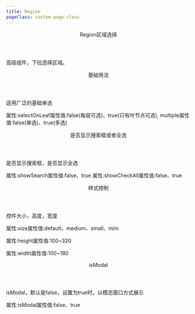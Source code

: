 ```yaml
---
title: Region
pageClass: custom-page-class
---
```

<ClientOnly>
<Common-code-format>

  <div slot="componentNameTitle" class="component">
    <header class="component-name">
      Region区域选择
    </header>
    <p class="component-text">
      高级组件，下拉选择区域。
    </p>
  </div>

  <div slot="description">
    <header class="iw-description-title">
      基础用法
    </header>
    <p class="iw-description-text">
      适用广泛的基础单选
    </p>
  </div>

  <div slot="showComponents" class="iw-show-component">
    <Region-demo1/>
  </div>

  <section slot="paraDescription" class="iw-code-description">
    <p class="iw-paraStyle-wrapper">
        属性:<span class="iw-paraStyle">selectOnLeaf</span>属性值:<span class="iw-paraStyle">false(每层可选)</span>、<span class="iw-paraStyle">true(只有叶节点可选)</span>, <span class="iw-paraStyle">multiple</span>属性值:<span class="iw-paraStyle">false(单选)</span>、<span class="iw-paraStyle">true(多选)</span>
    </p>
  </section>

  <highlight-code class="codeStyle" slot="showCode" lang="vue">
    <template>
      <div>
        <iw-select
          v-model="value2"
          :multiple="false"
          :data="[{key: 0, value: 'false'},{key: 1, value: 'true'}]"
          size="mini"
          @change="handleSelect"
        />
        <iw-cascader
          v-model="value"
          :texts="texts"
          :data="data"
          :multiple="false"
          :show-check-all="true"
          :select-on-leaf="false"
          :show-selected="true"
          :column-name="['国家', '大区', '省份', '城市']"
          :height="260"
          :selectOnLeaf="selectOnLeaf"
          title="区域选择"
          placement="bottom-start"
          size="mini"
          style="width: 160px;"
          @change="handleChange"
        />
      </div>
    </template>
    <script>
    import { data } from '../../data/get-region'
    export default {
      name: 'Region',
      data() {
        return {
          value: [],
          texts: [],
          data: [],
          selectOnLeaf: false,
          value2: 0
        }
      },
      mounted() {
        this.data = data
      },
      methods: {
        handleChange(value, texts) {
          console.log('value', value, texts)
          this.value = value
          this.texts = texts
        },
        handleSelect(value) {
          this.selectOnLeaf = !!value
        }
      }

    }
    </script>
  </highlight-code>
</Common-code-format>
</ClientOnly>

<ClientOnly>
<Common-code-format>
  <div slot="description">
    <header class="iw-description-title">
      基础多选
    </header>
    <p class="iw-description-text">
      适用性较广的基础多选，已选项超过1个，用"已选(N)"代替
    </p>
  </div>

  <div slot="showComponents" class="iw-show-component">
    <Region-demo2/>
  </div>

  <section slot="paraDescription" class="iw-code-description">
    <p class="iw-paraStyle-wrapper">
        属性:<span class="iw-paraStyle">multiple</span>属性值:<span class="iw-paraStyle">false(单选)</span>、<span class="iw-paraStyle">true(多选)</span>
    </p>
  </section>

  <highlight-code class="codeStyle" slot="showCode" lang="vue">
    <template>
      <div>
        <iw-cascader
          v-model="value"
          :texts="texts"
          :data="data"
          :multiple="true"
          :show-check-all="true"
          :select-on-leaf="false"
          :show-selected="true"
          :loading="loading"
          :status="status"
          :height="260"
          title="区域选择"
          placement="bottom-start"
          size="mini"
          @change="handleChange"
        />
      </div>
    </template>
    <script>
    import { data } from '../../data/get-region'
    export default {
      name: 'Region',
      data() {
        return {
          value: [],
          texts: [],
          data: [],
          loading: false,
          status: 0
        }
      },
      mounted() {
        this.loading = true
        setTimeout(() => {
          this.loading = false
          this.status = 200
          this.data = data
        }, 5000)
      },
      methods: {
        handleChange(value, texts) {
          console.log('value', value, texts)
          this.value = value
          this.texts = texts
        }
      }

    }
    </script>
  </highlight-code>
</Common-code-format>
</ClientOnly>

<ClientOnly>
<Common-code-format>
  <div slot="description">
    <header class="iw-description-title">
      级联多选
    </header>
    <p class="iw-description-text">
      适用性较广的基础多选，是否只选叶子节点，如果是，则父节点用来全选子节点，父子节点互相影响，如果否，则父子节点互不影响
    </p>
  </div>

  <div slot="showComponents" class="iw-show-component">
    <Region-demo3/>
  </div>

  <section slot="paraDescription" class="iw-code-description">
    <p class="iw-paraStyle-wrapper">
        属性:<span class="iw-paraStyle">selectOnLeaf</span>属性值:<span class="iw-paraStyle">false(任意节点)</span>、<span class="iw-paraStyle">true(只选叶节点)</span>
    </p>
  </section>

  <highlight-code class="codeStyle" slot="showCode" lang="vue">
    <template>
      <div>
        <iw-cascader
          v-model="value"
          :texts="texts"
          :data="data"
          :multiple="true"
          :show-check-all="true"
          :select-on-leaf="true"
          :column-name="['国家', '大区', '省份', '城市']"
          title="区域选择"
          placement="bottom-start"
          size="mini"
          @change="handleChange"
        />
      </div>
    </template>
    <script>
      import { data } from './data/get-region'
      export default {
        name: 'Region',
        data() {
          return {
            value: [],
            texts: [],
            data: []
          }
        },
        mounted() {
          this.data = data
        },
        methods: {
          handleChange(value, texts) {
            console.log('value', value, texts)
            this.value = value
            this.texts = texts
          }
        }
      }
    </script>
  </highlight-code>
</Common-code-format>
</ClientOnly>

<ClientOnly>
<Common-code-format>
  <div slot="description">
    <header class="iw-description-title">
      是否显示搜索框或者全选
    </header>
    <p class="iw-description-text">
      是否显示搜索框，是否显示全选
    </p>
  </div>

  <div slot="showComponents" class="iw-show-component">
    <Region-demo4/>
  </div>

  <section slot="paraDescription" class="iw-code-description">
    <p class="iw-paraStyle-wrapper">
        属性:<span class="iw-paraStyle">showSearch</span>属性值:<span class="iw-paraStyle">false</span>、<span class="iw-paraStyle">true</span>
        属性:<span class="iw-paraStyle">showCheckAll</span>属性值:<span class="iw-paraStyle">false</span>、<span class="iw-paraStyle">true</span>
    </p>
  </section>

  <highlight-code class="codeStyle" slot="showCode" lang="vue">
    <template>
      <div>
        <iw-cascader
          v-model="value"
          :texts="texts"
          :data="data"
          :multiple="true"
          :select-on-leaf="true"
          :show-check-all="false"
          :show-search="false"
          :column-name="['国家', '大区', '省份', '城市']"
          title="区域选择"
          placement="bottom-start"
          size="mini"
          @change="handleChange"
        />
    </template>
    <script>
      import { data } from './data/get-region'
      export default {
        name: 'Region',
        data() {
          return {
            value: [],
            texts: [],
            data: []
          }
        },
        mounted() {
          this.data = data
        },
        methods: {
          handleChange(value, texts) {
            console.log('value', value, texts)
            this.value = value
            this.texts = texts
          }
        }
      }
    </script>
  </highlight-code>
</Common-code-format>
</ClientOnly>

<ClientOnly>
<Common-code-format>
  <div slot="description">
    <header class="iw-description-title">
      样式控制
    </header>
    <p class="iw-description-text">
      控件大小，高度，宽度
    </p>
  </div>

  <div slot="showComponents" class="iw-show-component">
    <Region-demo5/>
  </div>

  <section slot="paraDescription" class="iw-code-description">
    <p class="iw-paraStyle-wrapper">
        属性:<span class="iw-paraStyle">size</span>属性值:<span class="iw-paraStyle">default</span>、<span class="iw-paraStyle">medium</span>、<span class="iw-paraStyle">small</span>、<span class="iw-paraStyle">mini</span>
    </p>
    <p class="iw-paraStyle-wrapper">
        属性:<span class="iw-paraStyle">height</span>属性值:100~320
    </p>
    <p class="iw-paraStyle-wrapper">
        属性:<span class="iw-paraStyle">width</span>属性值:100~180
    </p>
  </section>

  <highlight-code class="codeStyle" slot="showCode" lang="vue">
    <template>
      <div>
        <iw-select
          v-model="size"
          :data="sizes"
          :multiple="false"
          :size="size"
          placement="bottom-start"
          @change="changeSize"
        />
        <iw-input
          v-model="height"
          :size="size"
          style="width:120px;"
          placeholder="高度"
        />
        <iw-input
          v-model="width"
          :size="size"
          style="width:120px;"
          placeholder="宽度"
        />
        <iw-cascader
          v-model="value"
          :texts="texts"
          :data="data"
          :multiple="false"
          :column-name="['国家', '大区', '省份', '城市']"
          :size="size"
          title="区域选择"
          placement="bottom-start"
          :height="Number(height)"
          :width="Number(width)"
          @change="handleChange"
        />
      </div>
    </template>
    <script>
    import { data } from '../../data/get-region'
    export default {
      name: 'Region',
      data() {
        return {
          value: [],
          texts: [],
          data: [],
          size: 'mini',
          sizes: [{key: 'default', value: 'default'}, {key: 'medium', value: 'medium'}, {key: 'small', value: 'small'}, {key: 'mini', value: 'mini'}],
          height: 320,
          width: 180
        }
      },
      mounted() {
        this.data = data
      },
      methods: {
        handleChange(value, texts) {
          console.log('value', value, texts)
          this.value = value
          this.texts = texts
        },
        changeSize(value) {
          this.size = value
        }
      }

    }
    </script>
  </highlight-code>
</Common-code-format>
</ClientOnly>

<ClientOnly>
<Common-code-format>
  <div slot="description">
    <header class="iw-description-title">
      默认值控制
    </header>
    <p class="iw-description-text">
      控制重置后的默认值，当没设置默认值时，重置为上次确定后的值，当设置默认值时，重置为默认值
    </p>
  </div>

  <div slot="showComponents" class="iw-show-component">
    <Region-demo6/>
  </div>

  <section slot="paraDescription" class="iw-code-description">
    <p class="iw-paraStyle-wrapper">
        属性:<span class="iw-paraStyle">value</span>，当data中所有层级key值是唯一时，不需texts属性
    </p>
    <p class="iw-paraStyle-wrapper">
        属性:<span class="iw-paraStyle">defaultValue</span>，满足上述条件时，设置defaultValue便可设定默认值
    </p>
    <p class="iw-paraStyle-wrapper">
        属性:<span class="iw-paraStyle">texts</span>，当data中不同层级存在相同key值时，必须启动texts，用来设置或保存选中项，选中项中包含层级level来区分选中项
    </p>
    <p class="iw-paraStyle-wrapper">
        属性:<span class="iw-paraStyle">defaultTexts</span>，当data中不同层级存在相同key值时，必须设置defaultTexts才可设定默认值
    </p>
  </section>

  <highlight-code class="codeStyle" slot="showCode" lang="vue">
    <template>
      <div>
        <iw-cascader
          v-model="value"
          :texts="texts"
          :data="data"
          :multiple="true"
          :column-name="['国家', '大区', '省份', '城市']"
          title="区域选择"
          placement="bottom-start"
          :size="size"
          :height="200"
          @change="handleChange"
        />
        <iw-cascader
          v-model="value2"
          :texts="texts2"
          :default-value="defaultValue2"
          :default-texts="defaultTexts2"
          :data="data"
          :multiple="true"
          :show-check-all="true"
          :select-on-leaf="false"
          :column-name="['国家', '大区', '省份', '城市']"
          title="区域选择"
          placement="bottom-start"
          :size="size"
          :height="200"
          @change="handleChange2"
        />
        <iw-cascader
          v-model="value3"
          :texts="texts3"
          :default-value="defaultValue3"
          :default-texts="defaultTexts3"
          :data="data"
          :multiple="true"
          :column-name="['国家', '大区', '省份', '城市']"
          :size="size"
          title="区域选择"
          placement="bottom-start"
          :height="200"
          @change="handleChange3"
        />
      </div>
    </template>
    <script>
    import { data } from '../../data/get-region'
    export default {
      name: 'Region',
      data() {
        return {
          value: [],
          texts: [],
          value2: [],
          texts2: [],
          value3: [194],
          texts3: [{ key: 194, value: '北京市', level: 3 }],
          data: [],
          size: 'mini',
          defaultValue2: [],
          defaultTexts2: [],
          defaultValue3: [194],
          defaultTexts3: [{ key: 194, value: '北京市', level: 3 }]
        }
      },
      mounted() {
        this.data = data
      },
      methods: {
        handleChange(value, texts) {
          console.log('value', value, texts)
          this.value = value
          this.texts = texts
        },
        handleChange2(value, texts) {
          console.log('value', value, texts)
          this.value2 = value
          this.texts2 = texts
        },
        handleChange3(value, texts) {
          console.log('value', value, texts)
          this.value3 = value
          this.texts3 = texts
        }
      }

    }
    </script>
  </highlight-code>
</Common-code-format>
</ClientOnly>

<ClientOnly>
<Common-code-format>
  <div slot="description">
    <header class="iw-description-title">
      必选和选择范围控制
    </header>
    <p class="iw-description-text">
      控制是否必选，默认是false，控制选择项的个数
    </p>
  </div>

  <div slot="showComponents" class="iw-show-component">
    <Region-demo7/>
  </div>

  <section slot="paraDescription" class="iw-code-description">
    <p class="iw-paraStyle-wrapper">
        属性:<span class="iw-paraStyle">require</span>属性值:<span class="iw-paraStyle">false</span>、<span class="iw-paraStyle">true</span>
    </p>
    <p class="iw-paraStyle-wrapper">
        属性:<span class="iw-paraStyle">min</span>属性值:Number
    </p>
    <p class="iw-paraStyle-wrapper">
        属性:<span class="iw-paraStyle">max</span>属性值:Number
    </p>
    </p>
  </section>

  <highlight-code class="codeStyle" slot="showCode" lang="vue">
    <template>
      <div>
        <iw-cascader
          v-model="value"
          :texts="texts"
          :data="data"
          :multiple="true"
          :select-on-leaf="false"
          :column-name="['国家', '大区', '省份', '城市']"
          :require="true"
          :min="min"
          :max="max"
          title="区域选择"
          placement="bottom-start"
          size="mini"
          @change="handleChange"
        />
      </div>
    </template>
    <script>
    import { data } from '../../data/get-region'
    export default {
      name: 'Region',
      data() {
        return {
          value: [],
          texts: [],
          data: [],
          min: 5,
          max: 10
        }
      },
      mounted() {
        this.data = data
      },
      methods: {
        handleChange(value, texts) {
          console.log('value', value, texts)
          this.value = value
          this.texts = texts
        }
      }

    }
    </script>
  </highlight-code>
</Common-code-format>
</ClientOnly>

<ClientOnly>
<Common-code-format>
  <div slot="description">
    <header class="iw-description-title">
      插槽 filters-select 
    </header>
    <p class="iw-description-text">
      filters-select 插槽表示数据源可以过滤
    </p>
  </div>

  <div slot="showComponents" class="iw-show-component">
    <Region-demo9/>
  </div>

  <section slot="paraDescription" class="iw-code-description">
    <p class="iw-paraStyle-wrapper">
        属性:<span class="iw-paraStyle">isModal</span>属性值:<span class="iw-paraStyle">false</span>、<span class="iw-paraStyle">true</span>
    </p>
  </section>

  <highlight-code class="codeStyle" slot="showCode" lang="vue">
    <template>
      <div>
        <iw-cascader
          v-model="value"
          :texts="texts"
          :data="data"
          :multiple="true"
          :select-on-leaf="true"
          :column-name="['国家', '大区', '省份', '城市']"
          :loading="loading"
          :height="230"
          :size="iwSize"
          show-check-all
          title="区域选择"
          placement="bottom-start"
          @change="handleChange">
          <template slot="filters-select">
            <div class="iw-cascader__filter">
              <iw-select
                v-model="dimenssion"
                :data="types"
                :multiple="false"
                :append-to-body="false"
                :size="iwSize"
                placeholder="维度"
                placement="bottom"
                style="width: 101px;"
                @change="handleTypeChange"
              />
            </div>
          </template>
        </iw-cascader>
      </div>
    </template>
    <script>
    import { data as city } from '../../data/get-region'
    import { data as region } from '../../data/get-region-region'
    import { data as province } from '../../data/get-region-province'
    export default {
      name: 'Region',
      data() {
        return {
          value: [],
          texts: [],
          data: [],
          loading: false,
          dimenssion: 3,
          iwSize: 'mini',
          types: [
            { key: 1, value: '区域'},
            { key: 2, value: '省份'},
            { key: 3, value: '城市'}
          ]
        }
      },
      mounted() {
        this.data = city
      },
      methods: {
        handleChange(value, texts) {
          console.log('value', value, texts)
          this.value = value
          this.texts = texts
        },
        handleTypeChange(value) {
          console.log('value', value)
          this.dimenssion = value
          this.loading = true
          this.value = []
          this.texts = []
          setTimeout(() => {
            if (value === 1) {
              this.data = region
            } else if (value === 2) {
              this.data = province
            } else if (value === 3) {
              this.data = city
            }
            this.loading = false
          }, 500)
        }
      }
    }
    </script>
  </highlight-code>
</Common-code-format>
</ClientOnly>

<ClientOnly>
<Common-code-format>
  <div slot="description">
    <header class="iw-description-title">
      isModal
    </header>
    <p class="iw-description-text">
      isModal，默认是false，设置为true时，以模态窗口方式展示
    </p>
  </div>

  <div slot="showComponents" class="iw-show-component">
    <Region-demo8/>
  </div>

  <section slot="paraDescription" class="iw-code-description">
    <p class="iw-paraStyle-wrapper">
        属性:<span class="iw-paraStyle">isModal</span>属性值:<span class="iw-paraStyle">false</span>、<span class="iw-paraStyle">true</span>
    </p>
  </section>

  <highlight-code class="codeStyle" slot="showCode" lang="vue">
    <template>
      <div>
        <iw-cascader
          v-model="value"
          :texts="texts"
          :data="data"
          :multiple="true"
          :select-on-leaf="false"
          :column-name="['国家', '大区', '省份', '城市']"
          is-modal
          title="区域选择"
          placement="bottom-start"
          size="mediumn"
          @change="handleChange"
        >
          <iw-button slot="reference" type="primary" size="mini">管理区域</iw-button>
        </iw-cascader>
      </div>
    </template>
    <script>
    import { data } from '../../data/get-region'
    export default {
      name: 'Region',
      data() {
        return {
          value: [],
          texts: [],
          data: []
        }
      },
      mounted() {
        this.data = data
      },
      methods: {
        handleChange(value, texts) {
          console.log('value', value, texts)
          this.value = value
          this.texts = texts
        }
      }

    }
    </script>
  </highlight-code>
</Common-code-format>
</ClientOnly>

#### Attributes
<ClientOnly>
<Common-create-form>
  <thead slot="form-header" class="formHead">
      <tr class="formHeadRow">
          <th class="formHeadCol">参数</th>
          <th class="formHeadCol">说明</th>
          <th class="formHeadCol">类型</th>
          <th class="formHeadCol">可选值</th>
          <th class="formHeadCol">默认值</th>
      </tr>
  </thead>
  <tbody slot="form-body" class="formBody">
      <tr class="formBodyRow">
          <td class="formBodyCol">data</td>
          <td class="formBodyCol">主体数据</td>
          <td class="formBodyCol">string</td>
          <td class="formBodyCol">—</td>
          <td class="formBodyCol">—</td>
      </tr>
      <tr class="formBodyRow">
          <td class="formBodyCol">value / v-model</td>
          <td class="formBodyCol">绑定值</td>
          <td class="formBodyCol">array / string / number</td>
          <td class="formBodyCol">—</td>
          <td class="formBodyCol">—</td>
      </tr>
      <tr class="formBodyRow">
          <td class="formBodyCol">defaultValue</td>
          <td class="formBodyCol">默认值</td>
          <td class="formBodyCol">array / string / number</td>
          <td class="formBodyCol">—</td>
          <td class="formBodyCol">—</td>
      </tr>
      <tr class="formBodyRow">
          <td class="formBodyCol">texts</td>
          <td class="formBodyCol">绑定项</td>
          <td class="formBodyCol">array / string / number</td>
          <td class="formBodyCol">—</td>
          <td class="formBodyCol">—</td>
      </tr>
      <tr class="formBodyRow">
          <td class="formBodyCol">defaultTexts</td>
          <td class="formBodyCol">默认项</td>
          <td class="formBodyCol">array / string / number</td>
          <td class="formBodyCol">—</td>
          <td class="formBodyCol">—</td>
      </tr>
      <tr class="formBodyRow">
          <td class="formBodyCol">title</td>
          <td class="formBodyCol">标题</td>
          <td class="formBodyCol">boolean / string</td>
          <td class="formBodyCol">—</td>
          <td class="formBodyCol">false</td>
      </tr>
      <tr class="formBodyRow">
          <td class="formBodyCol">multiple</td>
          <td class="formBodyCol">是否多选</td>
          <td class="formBodyCol">boolean</td>
          <td class="formBodyCol">—</td>
          <td class="formBodyCol">false</td>
      </tr>
      <tr class="formBodyRow">
          <td class="formBodyCol">disabled</td>
          <td class="formBodyCol">是否禁用状态</td>
          <td class="formBodyCol">boolean</td>
          <td class="formBodyCol">—</td>
          <td class="formBodyCol">—</td>
      </tr>
      <tr class="formBodyRow">
          <td class="formBodyCol">disabledSelect</td>
          <td class="formBodyCol">不可选项</td>
          <td class="formBodyCol">array</td>
          <td class="formBodyCol">—</td>
          <td class="formBodyCol">—</td>
      </tr>
      <tr class="formBodyRow">
          <td class="formBodyCol">columnName</td>
          <td class="formBodyCol">列名</td>
          <td class="formBodyCol">Array</td>
          <td class="formBodyCol">—</td>
          <td class="formBodyCol">—</td>
      </tr>
      <tr class="formBodyRow">
          <td class="formBodyCol">selectOnLeaf</td>
          <td class="formBodyCol">只选叶子节点</td>
          <td class="formBodyCol">boolean</td>
          <td class="formBodyCol">—</td>
          <td class="formBodyCol">true</td>
      </tr>
      <tr class="formBodyRow">
          <td class="formBodyCol">showSearch</td>
          <td class="formBodyCol">显示搜索框</td>
          <td class="formBodyCol">boolean</td>
          <td class="formBodyCol">—</td>
          <td class="formBodyCol">true</td>
      </tr>
      <tr class="formBodyRow">
          <td class="formBodyCol">showSelected</td>
          <td class="formBodyCol">显示已选</td>
          <td class="formBodyCol">boolean</td>
          <td class="formBodyCol">—</td>
          <td class="formBodyCol">false</td>
      </tr>
      <tr class="formBodyRow">
          <td class="formBodyCol">showCheckAll</td>
          <td class="formBodyCol">显示全选</td>
          <td class="formBodyCol">boolean</td>
          <td class="formBodyCol">—</td>
          <td class="formBodyCol">false</td>
      </tr>
      <tr class="formBodyRow">
          <td class="formBodyCol">isModal</td>
          <td class="formBodyCol">是否以模态窗口展示</td>
          <td class="formBodyCol">boolean</td>
          <td class="formBodyCol">—</td>
          <td class="formBodyCol">false</td>
      </tr>
      <tr class="formBodyRow">
          <td class="formBodyCol">loading</td>
          <td class="formBodyCol">加载过程</td>
          <td class="formBodyCol">boolean</td>
          <td class="formBodyCol">—</td>
          <td class="formBodyCol">false</td>
      </tr>
      <tr class="formBodyRow">
          <td class="formBodyCol">status</td>
          <td class="formBodyCol">状态</td>
          <td class="formBodyCol">boolean</td>
          <td class="formBodyCol">—</td>
          <td class="formBodyCol">false</td>
      </tr>
      <tr class="formBodyRow">
          <td class="formBodyCol">size</td>
          <td class="formBodyCol">尺寸</td>
          <td class="formBodyCol">string</td>
          <td class="formBodyCol">mini / small / medium / default</td>
          <td class="formBodyCol">—</td>
      </tr>
      <tr class="formBodyRow">
          <td class="formBodyCol">height</td>
          <td class="formBodyCol">高度</td>
          <td class="formBodyCol">number</td>
          <td class="formBodyCol">—</td>
          <td class="formBodyCol">320</td>
      </tr>
      <tr class="formBodyRow">
          <td class="formBodyCol">width</td>
          <td class="formBodyCol">宽度</td>
          <td class="formBodyCol">number</td>
          <td class="formBodyCol">—</td>
          <td class="formBodyCol">180</td>
      </tr>
      <tr class="formBodyRow">
          <td class="formBodyCol">min</td>
          <td class="formBodyCol">可选最小个数</td>
          <td class="formBodyCol">number</td>
          <td class="formBodyCol">—</td>
          <td class="formBodyCol">—</td>
      </tr>
      <tr class="formBodyRow">
          <td class="formBodyCol">max</td>
          <td class="formBodyCol">可选最大个数</td>
          <td class="formBodyCol">number</td>
          <td class="formBodyCol">—</td>
          <td class="formBodyCol">—</td>
      </tr>
      <tr class="formBodyRow">
          <td class="formBodyCol">require</td>
          <td class="formBodyCol">是否必选</td>
          <td class="formBodyCol">boolean</td>
          <td class="formBodyCol">—</td>
          <td class="formBodyCol">false</td>
      </tr>
      <tr class="formBodyRow">
          <td class="formBodyCol">placeholder</td>
          <td class="formBodyCol">空白填充</td>
          <td class="formBodyCol">string</td>
          <td class="formBodyCol">—</td>
          <td class="formBodyCol">请选择</td>
      </tr>
      <tr class="formBodyRow">
          <td class="formBodyCol">optionProps</td>
          <td class="formBodyCol">选项配置</td>
          <td class="formBodyCol">object</td>
          <td class="formBodyCol">—</td>
          <td class="formBodyCol">—</td>
      </tr>
  </tbody>
</Common-create-form>
</ClientOnly>

#### Slots
<ClientOnly>
<Common-create-form>
  <thead slot="form-header" class="formHead">
      <tr class="formHeadRow">
          <th class="formHeadCol">name</th>
          <th class="formHeadCol">说明</th>
      </tr>
  </thead>
  <tbody slot="form-body" class="formBody">
    <tr class="formBodyRow">
        <td class="formBodyCol">reference</td>
        <td class="formBodyCol">触发</td>
    </tr>
  </tbody>
</Common-create-form>
</ClientOnly>

#### Methods 
<ClientOnly>
<Common-create-form>
  <thead slot="form-header" class="formHead">
      <tr class="formHeadRow">
          <th class="formHeadCol">方法名</th>
          <th class="formHeadCol">说明</th>
          <th class="formHeadCol">参数</th>
      </tr>
  </thead>
  <tbody slot="form-body" class="formBody">
    <tr class="formBodyRow">
        <td class="formBodyCol">change</td>
        <td class="formBodyCol">用户确认选定的值时触发</td>
        <td class="formBodyCol">-</td>
    </tr>
  </tbody>
</Common-create-form>
</ClientOnly>